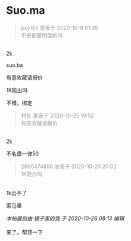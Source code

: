 # Suo.ma


<div class="quote"><blockquote><font color="#999999">pxy185 发表于 2020-10-8 01:38</font><br />
<font color="#999999">不是都要明盘的吗</font></blockquote></div><br />
2k

suo.ba<img id="aimg_OOelD" onclick="zoom(this, this.src, 0, 0, 0)" class="zoom" src="https://cdn.jsdelivr.net/gh/hishis/forum-master/public/images/patch.gif" onmouseover="img_onmouseoverfunc(this)" onload="thumbImg(this)" border="0" alt="" />

有意收藏请报价

1K能出吗<img src="static/image/smiley/default/shy.gif" smilieid="8" border="0" alt="" />

不错，绑定

<div class="quote"><blockquote><font color="#999999">村长 发表于 2020-10-25 19:52</font><br />
<font color="#999999">有意收藏请报价</font></blockquote></div><br />
2k

不名盘一律50

<div class="quote"><blockquote><font color="#999999">2660474856 发表于 2020-10-25 20:02</font><br />
<font color="#999999">1K能出吗</font></blockquote></div><br />
1k出不了

索马里

<i class="pstatus"> 本帖最后由 镜子里的我 于 2020-10-26 08:13 编辑 </i><br />
<br />
来了，帮顶一下
